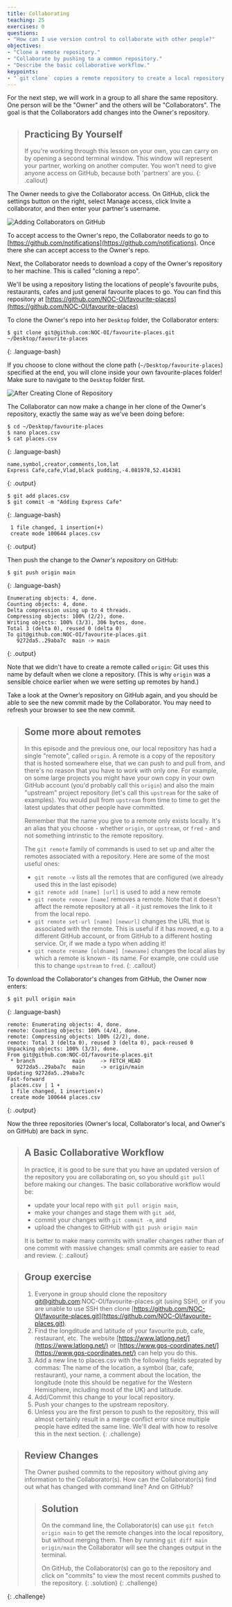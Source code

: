```yaml
---
title: Collaborating
teaching: 25
exercises: 0
questions:
- "How can I use version control to collaborate with other people?"
objectives:
- "Clone a remote repository."
- "Collaborate by pushing to a common repository."
- "Describe the basic collaborative workflow."
keypoints:
- "`git clone` copies a remote repository to create a local repository with a remote called `origin` automatically set up."
---
```


For the next step, we will work in a group to all share the same repository. One person will be the "Owner" and the others
will be "Collaborators". The goal is that the Collaborators add changes into
the Owner's repository. 

> ## Practicing By Yourself
>
> If you're working through this lesson on your own, you can carry on by opening
> a second terminal window.
> This window will represent your partner, working on another computer. You
> won't need to give anyone access on GitHub, because both 'partners' are you.
{: .callout}

The Owner needs to give the Collaborator access. On GitHub, click the settings
button on the right, select Manage access, click Invite a collaborator, and
then enter your partner's username.

![Adding Collaborators on GitHub](../fig/github-add-collaborators.png)

To accept access to the Owner's repo, the Collaborator
needs to go to [https://github.com/notifications](https://github.com/notifications).
Once there she can accept access to the Owner's repo.

Next, the Collaborator needs to download a copy of the Owner's repository to her
machine. This is called "cloning a repo".

We'll be using a repository listing the locations of people's favourite pubs, restaurants, cafes and just general favourite places to go. You can find this repository at [https://github.com/NOC-OI/favourite-places](https://github.com/NOC-OI/favourite-places)

To clone the Owner's repo into
her `Desktop` folder, the Collaborator enters:

~~~
$ git clone git@github.com:NOC-OI/favourite-places.git ~/Desktop/favourite-places
~~~
{: .language-bash}


If you choose to clone without the clone path
(`~/Desktop/favourite-places`) specified at the end,
you will clone inside your own favourite-places folder!
Make sure to navigate to the `Desktop` folder first.

![After Creating Clone of Repository](../fig/github-collaboration.svg)

The Collaborator can now make a change in her clone of the Owner's repository,
exactly the same way as we've been doing before:

~~~
$ cd ~/Desktop/favourite-places
$ nano places.csv
$ cat places.csv
~~~
{: .language-bash}

~~~
name,symbol,creator,comments,lon,lat
Express Cafe,cafe,Vlad,black pudding,-4.081978,52.414381
~~~
{: .output}

~~~
$ git add places.csv
$ git commit -m "Adding Express Cafe"
~~~
{: .language-bash}

~~~
 1 file changed, 1 insertion(+)
 create mode 100644 places.csv
~~~
{: .output}

Then push the change to the *Owner's repository* on GitHub:

~~~
$ git push origin main
~~~
{: .language-bash}

~~~
Enumerating objects: 4, done.
Counting objects: 4, done.
Delta compression using up to 4 threads.
Compressing objects: 100% (2/2), done.
Writing objects: 100% (3/3), 306 bytes, done.
Total 3 (delta 0), reused 0 (delta 0)
To git@github.com:NOC-OI/favourite-places.git
   9272da5..29aba7c  main -> main
~~~
{: .output}

Note that we didn't have to create a remote called `origin`: Git uses this
name by default when we clone a repository.  (This is why `origin` was a
sensible choice earlier when we were setting up remotes by hand.)

Take a look at the Owner’s repository on GitHub again, and you should be 
able to see the new commit made by the Collaborator. You may need to refresh
your browser to see the new commit.

> ## Some more about remotes
>
> In this episode and the previous one, our local repository has had
> a single "remote", called `origin`. A remote is a copy of the repository
> that is hosted somewhere else, that we can push to and pull from, and 
> there's no reason that you have to work with only one. For example, 
> on some large projects you might have your own copy in your own GitHub
> account (you'd probably call this `origin`) and also the main "upstream"
> project repository (let's call this `upstream` for the sake of examples).
> You would pull from `upstream` from time to 
> time to get the latest updates that other people have committed.
>
> Remember that the name you give to a remote only exists locally. It's
> an alias that you choose - whether `origin`, or `upstream`, or `fred` -
> and not something intrinstic to the remote repository.
>
> The `git remote` family of commands is used to set up and alter the remotes
> associated with a repository. Here are some of the most useful ones:
>
> * `git remote -v` lists all the remotes that are configured (we already used
> this in the last episode)
> * `git remote add [name] [url]` is used to add a new remote
> * `git remote remove [name]` removes a remote. Note that it doesn't affect the 
> remote repository at all - it just removes the link to it from the local repo.
> * `git remote set-url [name] [newurl]` changes the URL that is associated 
> with the remote. This is useful if it has moved, e.g. to a different GitHub
> account, or from GitHub to a different hosting service. Or, if we made a typo when
> adding it!
> * `git remote rename [oldname] [newname]` changes the local alias by which a remote 
> is known - its name. For example, one could use this to change `upstream` to `fred`.
{: .callout}

To download the Collaborator's changes from GitHub, the Owner now enters:

~~~
$ git pull origin main
~~~
{: .language-bash}

~~~
remote: Enumerating objects: 4, done.
remote: Counting objects: 100% (4/4), done.
remote: Compressing objects: 100% (2/2), done.
remote: Total 3 (delta 0), reused 3 (delta 0), pack-reused 0
Unpacking objects: 100% (3/3), done.
From git@github.com:NOC-OI/favourite-places.git
 * branch            main     -> FETCH_HEAD
   9272da5..29aba7c  main     -> origin/main
Updating 9272da5..29aba7c
Fast-forward
 places.csv | 1 +
 1 file changed, 1 insertion(+)
 create mode 100644 places.csv
~~~
{: .output}

Now the three repositories (Owner's local, Collaborator's local, and Owner's on
GitHub) are back in sync.

> ## A Basic Collaborative Workflow
>
> In practice, it is good to be sure that you have an updated version of the
> repository you are collaborating on, so you should `git pull` before making
> our changes. The basic collaborative workflow would be:
>
> * update your local repo with `git pull origin main`,
> * make your changes and stage them with `git add`,
> * commit your changes with `git commit -m`, and
> * upload the changes to GitHub with `git push origin main`
>
> It is better to make many commits with smaller changes rather than
> of one commit with massive changes: small commits are easier to
> read and review.
{: .callout}

> ## Group exercise
> 1. Everyone in group should clone the repository git@github.com:NOC-OI/favourite-places.git (using SSH), or if you are unable to use SSH then clone [https://github.com/NOC-OI/favourite-places.git](https://github.com/NOC-OI/favourite-places.git).
> 2. Find the longditude and latitude of your favourite pub, cafe, restaurant, etc. The website [https://www.latlong.net/](https://www.latlong.net/) or [https://www.gps-coordinates.net/](https://www.gps-coordinates.net/) can help you do this. 
> 3. Add a new line to places.csv with the following fields seprated by commas: The name of the location, a symbol (bar, cafe, restaurant), your name, a comment about the location, the longitude (note this should be negative for the Western Hemisphere, including most of the UK) and latitude. 
> 4. Add/Commit this change to your local repository.
> 5. Push your changes to the upstream repository.
> 6. Unless you are the first person to push to the repository, this will almost certainly result in a merge conflict error since multiple people have edited the same line. We'll deal with how to resolve this in the next section.
{: .challenge}

> ## Review Changes
>
> The Owner pushed commits to the repository without giving any information
> to the Collaborator(s). How can the Collaborator(s) find out what has changed with
> command line? And on GitHub?
>
> > ## Solution
> > On the command line, the Collaborator(s) can use ```git fetch origin main```
> > to get the remote changes into the local repository, but without merging
> > them. Then by running ```git diff main origin/main``` the Collaborator
> > will see the changes output in the terminal.
> >
> > On GitHub, the Collaborator(s) can go to the repository and click on 
> > "commits" to view the most recent commits pushed to the repository.
> {: .solution}
{: .challenge}

{: .challenge}
